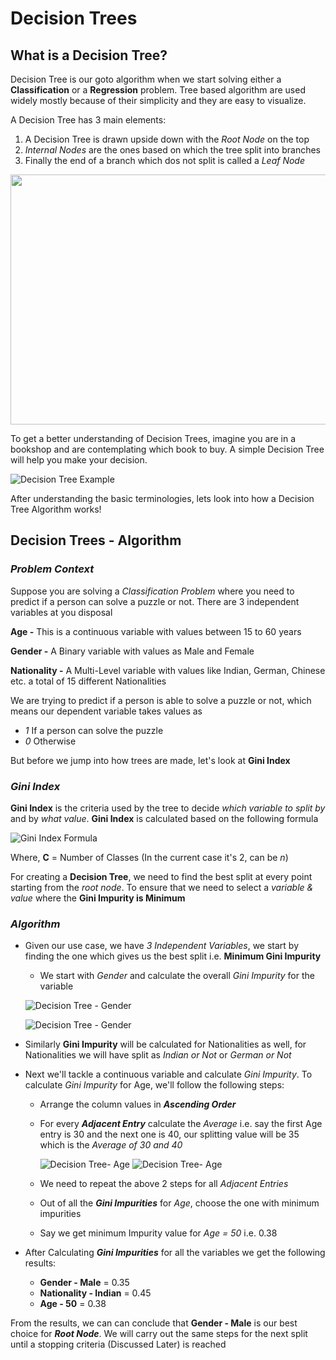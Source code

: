 # Decision Trees

## What is a Decision Tree?

Decision Tree is our goto algorithm when we start solving either a **Classification** or a **Regression** problem. Tree based algorithm are used widely mostly because of their simplicity and they are easy to visualize.

A Decision Tree has 3 main elements:

1. A Decision Tree is drawn upside down with the _Root Node_ on the top
2. _Internal Nodes_ are the ones based on which the tree split into branches
3. Finally the end of a branch which dos not split is called a _Leaf Node_

<img src="https://github.com/amit-raj-repo/Machine-Learning/blob/main/Tree%20Elements.png?raw=true" width="600" height ="400">

To get a better understanding of Decision Trees, imagine you are in a bookshop and are contemplating which book to buy. A simple Decision Tree will help you make your decision.

![Decision Tree Example](https://github.com/amit-raj-repo/Machine-Learning/blob/main/Tree%20Example.png)

After understanding the basic terminologies, lets look into how a Decision Tree Algorithm works!


## Decision Trees - Algorithm

### ***Problem Context***

Suppose you are solving a _Classification Problem_ where you need to predict if a person can solve a puzzle or not. There are 3 independent variables at you disposal

**Age -** This is a continuous variable with values between 15 to 60 years

**Gender -** A Binary variable with values as Male and Female

**Nationality -** A Multi-Level variable with values like Indian, German, Chinese etc. a total of 15 different Nationalities

We are trying to predict if a person is able to solve a puzzle or not, which means our dependent variable takes values as 

- _1_ If a person can solve the puzzle
- _0_ Otherwise

But before we jump into how trees are made, let's look at **Gini Index** 

### ***Gini Index***

**Gini Index** is the criteria used by the tree to decide _which variable to split by_ and by _what value_. **Gini Index** is calculated based on the following formula


![Gini Index Formula](https://github.com/amit-raj-repo/Machine-Learning/blob/main/Gini%20Impurity.png)

Where,
**C** = Number of Classes (In the current case it's 2, can be _n_)

For creating a **Decision Tree**, we need to find the best split at every point starting from the _root node_. To ensure that we need to select a _variable & value_ where the **Gini Impurity is Minimum**

### ***Algorithm***

- Given our use case, we have _3 Independent Variables_, we start by finding the one which gives us the best split i.e. **Minimum Gini Impurity**
  - We start with *Gender* and calculate the overall _Gini Impurity_ for the variable
  
  ![Decision Tree - Gender](https://github.com/amit-raj-repo/Machine-Learning/blob/main/SmartSelect_20210519-114845_Samsung%20Notes.jpg)

  ![Decision Tree - Gender](https://github.com/amit-raj-repo/Machine-Learning/blob/main/SmartSelect_20210519-114922_Samsung%20Notes.jpg)

- Similarly **Gini Impurity** will be calculated for Nationalities as well, for Nationalities we will have split as _Indian or Not_ or _German or Not_
  
- Next we'll tackle a continuous variable and calculate _Gini Impurity_. To calculate _Gini Impurity_ for Age, we'll follow the following steps:
  - Arrange the column values in ***Ascending Order***
  - For every ***Adjacent Entry*** calculate the *Average* i.e. say the first Age entry is 30 and the next one is 40, our splitting value will be 35 which is the _Average of 30 and 40_
    
      ![Decision Tree- Age](https://github.com/amit-raj-repo/Machine-Learning/blob/main/SmartSelect_20210519-114959_Samsung%20Notes.JPG)
      ![Decision Tree- Age](https://github.com/amit-raj-repo/Machine-Learning/blob/main/SmartSelect_20210519-115043_Samsung%20Notes.jpg)

  - We need to repeat the above 2 steps for all _Adjacent Entries_
  - Out of all the ***Gini Impurities*** for _Age_, choose the one with minimum impurities
  - Say we get minimum Impurity value for _Age = 50_ i.e. 0.38

- After Calculating ***Gini Impurities*** for all the variables we get the following results:
  - **Gender - Male** = 0.35
  - **Nationality - Indian** = 0.45
  - **Age - 50** = 0.38

From the results, we can can conclude that **Gender - Male** is our best choice for ***Root Node***. We will carry out the same steps for the next split until a stopping criteria (Discussed Later) is reached
